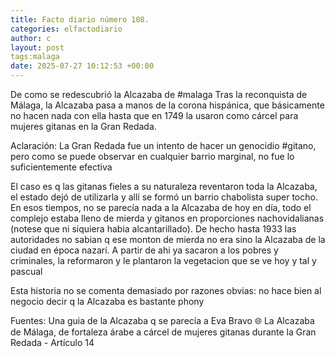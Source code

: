 ```yaml
---
title: Facto diario número 108.
categories: elfactodiario
author: c
layout: post
tags:malaga
date: 2025-07-27 10:12:53 +00:00
---
```

De como se redescubrió la Alcazaba de #malaga
Tras la reconquista de Málaga, la Alcazaba pasa a manos de la corona hispánica, que básicamente no hacen nada con ella hasta que en 1749 la usaron como cárcel para mujeres gitanas en la Gran Redada.

Aclaración: La Gran Redada fue un intento de hacer un genocidio #gitano, pero como se puede observar en cualquier barrio marginal, no fue lo suficientemente efectiva

El caso es q las gitanas fieles a su naturaleza reventaron toda la Alcazaba, el estado dejó de utilizarla y allí se formó un barrio chabolista super tocho. En esos tiempos, no se parecía nada a la Alcazaba de hoy en día, todo el complejo estaba lleno de mierda y gitanos en proporciones nachovidalianas (notese que ni siquiera habia alcantarillado). De hecho hasta 1933 las autoridades no sabian q ese monton de mierda no era sino la Alcazaba de la ciudad en época nazarí. A partir de ahi ya sacaron a los pobres y criminales, la reformaron y le plantaron la vegetacion que se ve hoy y tal y pascual

Esta historia no se comenta demasiado por razones obvias: no hace bien al negocio decir q la Alcazaba es bastante phony

Fuentes: Una guia de la Alcazaba q se parecía a Eva Bravo
🌐 La Alcazaba de Málaga, de fortaleza árabe a cárcel de mujeres gitanas durante la Gran Redada - Artículo 14